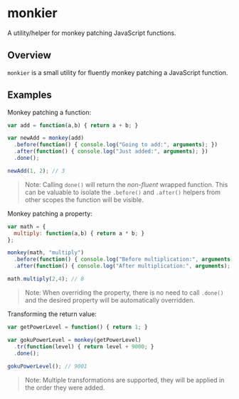 monkier
=======

A utility/helper for monkey patching JavaScript functions.

## Overview

`monkier` is a small utility for fluently monkey patching a JavaScript function. 

## Examples

Monkey patching a function:

```js
var add = function(a,b) { return a + b; }

var newAdd = monkey(add)
  .before(function() { console.log("Going to add:", arguments); })
  .after(function() { console.log("Just added:", arguments); })
  .done();

newAdd(1, 2); // 3
```

> Note: Calling `done()` will return the *non-fluent* wrapped function. This can be valuable to isolate the `.before()` and `.after()` helpers from other scopes the function will be visible.

Monkey patching a property:

```js    
var math = {
  multiply: function(a,b) { return a * b; }
};

monkey(math, "multiply")
  .before(function() { console.log("Before multiplication:", arguments); })
  .after(function() { console.log("After multiplication:", arguments); })  

math.multiply(2,4); // 8
```

> Note: When overriding the property, there is no need to call `.done()` and the desired property will be automatically overridden.

Transforming the return value:

```js
var getPowerLevel = function() { return 1; }

var gokuPowerLevel = monkey(getPowerLevel)
  .tr(function(level) { return level + 9000; }
  .done();
  
gokuPowerLevel(); // 9001
```
> Note: Multiple transformations are supported, they will be applied in the order they were added. 
